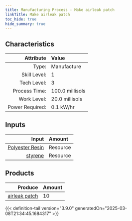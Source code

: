 ```yaml
---
title: Manufacturing Process - Make airleak patch
linkTitle: Make airleak patch
toc_hide: true
hide_summary: true
---
```

<!-- This is generated by the MarsSim HelpGenertor, do not edit. -->


## Characteristics

| Attribute      | Value |
|--------:|:------|
|Type:|Manufacture|
|Skill Level:|1|
|Tech Level:|3|
|Process Time:|100.0 millisols|
|Work Level:|20.0 millisols|
|Power Required:|0.1 kW/hr|

## Inputs

| Input      | Amount |
|--------:|:------|
|[Polyester Resin](/docs/definitions/resource/polyester-resin)|Resource|7.5 kg|
|[styrene](/docs/definitions/resource/styrene)|Resource|7.5 kg|

## Products


| Produce      | Amount |
|--------:|:------|
|[airleak patch](/docs/definitions/part/airleak-patch)|10|



{{< definition-tail version="3.9.0" generatedOn="2025-03-08T21:34:45.1684317" >}}



